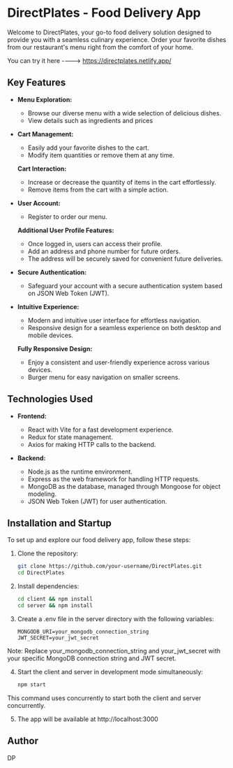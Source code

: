 # DirectPlates - Food Delivery App

Welcome to DirectPlates, your go-to food delivery solution designed to provide you with a seamless culinary experience. Order your favorite dishes from our restaurant's menu right from the comfort of your home.

You can try it here ----> https://directplates.netlify.app/

## Key Features

- **Menu Exploration:**
  - Browse our diverse menu with a wide selection of delicious dishes.
  - View details such as ingredients and prices

- **Cart Management:**
  - Easily add your favorite dishes to the cart.
  - Modify item quantities or remove them at any time.

  **Cart Interaction:**
  - Increase or decrease the quantity of items in the cart effortlessly.
  - Remove items from the cart with a simple action.

- **User Account:**
  - Register to order our menu.

  **Additional User Profile Features:**
  - Once logged in, users can access their profile.
  - Add an address and phone number for future orders.
  - The address will be securely saved for convenient future deliveries.

- **Secure Authentication:**
  - Safeguard your account with a secure authentication system based on JSON Web Token (JWT).

- **Intuitive Experience:**
  - Modern and intuitive user interface for effortless navigation.
  - Responsive design for a seamless experience on both desktop and mobile devices.

  **Fully Responsive Design:**
  - Enjoy a consistent and user-friendly experience across various devices.
  - Burger menu for easy navigation on smaller screens.

## Technologies Used

- **Frontend:**
  - React with Vite for a fast development experience.
  - Redux for state management.
  - Axios for making HTTP calls to the backend.

- **Backend:**
  - Node.js as the runtime environment.
  - Express as the web framework for handling HTTP requests.
  - MongoDB as the database, managed through Mongoose for object modeling.
  - JSON Web Token (JWT) for user authentication.

## Installation and Startup

To set up and explore our food delivery app, follow these steps:

1. Clone the repository:

   ```bash
   git clone https://github.com/your-username/DirectPlates.git
   cd DirectPlates
   
2. Install dependencies:
   ```bash
   cd client && npm install
   cd server && npm install
   ```
3. Create a .env file in the server directory with the following variables:

    ```vbnet
    MONGODB_URI=your_mongodb_connection_string
    JWT_SECRET=your_jwt_secret
    ```
Note: Replace your_mongodb_connection_string and your_jwt_secret with your specific MongoDB connection string and JWT secret.

4. Start the client and server in development mode simultaneously:
    ```bash
   npm start
    ```
This command uses concurrently to start both the client and server concurrently.

5. The app will be available at http://localhost:3000

## Author
DP

